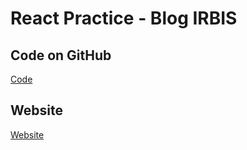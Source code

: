 # React Practice - Blog IRBIS

## Code on GitHub

[Code](https://github.com/oleksii-anoshkin/blog-irbis.git)

## Website

[Website](https://oleksii-anoshkin.github.io/blog-irbis/)
